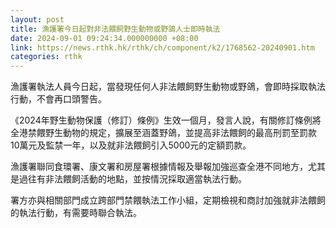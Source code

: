 ```yaml
---
layout: post
title: 漁護署今日起對非法餵飼野生動物或野鴿人士即時執法
date: 2024-09-01 09:24:34.000000000 +08:00
link: https://news.rthk.hk/rthk/ch/component/k2/1768562-20240901.htm
categories: rthk
---
```


漁護署執法人員今日起，當發現任何人非法餵飼野生動物或野鴿，會即時採取執法行動，不會再口頭警告。

《2024年野生動物保護（修訂）條例》生效一個月，發言人說，有關修訂條例將全港禁餵野生動物的規定，擴展至涵蓋野鴿，並提高非法餵飼的最高刑罰至罰款10萬元及監禁一年，以及就非法餵飼引入5000元的定額罰款。

漁護署聯同食環署、康文署和房屋署根據情報及舉報加強巡查全港不同地方，尤其是過往有非法餵飼活動的地點，並按情況採取適當執法行動。

署方亦與相關部門成立跨部門禁餵執法工作小組，定期檢視和商討加強就非法餵飼的執法行動，有需要時聯合執法。
